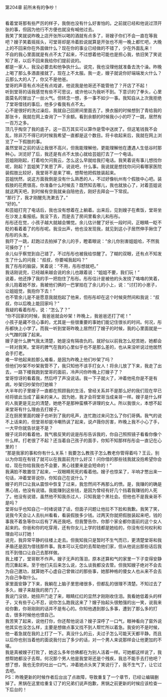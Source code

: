 第204章 前所未有的争吵！
<br />看着堂哥那有些严厉的样子，我倒也没有什么好害怕的。之前就已经和他说过顶开张的事，但因为他行不方便也就没有喊他过去。<br />我笑了笑就说昨晚上店开张所以喝的酒就有点多了，哥嫂子你们不会一直在等我吧？嫂子笑着摇摇头，可堂哥却是冷着脸说就算是开张也不用一晚上都忙吧，大晚上的不回来你在外面做什么？现在你的事业已经做的不错了，少在外面乱来！<br />不自的我心里面就是有点不太了起来，不过想着他可能也是担心我，依旧笑了笑说知了哥，以后不回来我给你们提前说的。<br />都是一家人，我没必要去和他争执什么。说完，我也没理他就准备去洗个澡。昨晚上喝了那么多酒直接就了，现在上不太服。我一走，嫂子就说你好端端发火什么？云那么大的人了，你又不是他爸。<br />堂哥的声音有点冷还有点戏谑，他说我是他哥还不能管他了？开店了不起！<br />听到堂哥的话我感觉有些不可思议，或许他以为我听不到。下意识的了拳头，心里面莫名的冒出了一丝火气。但转念一想，多一事不如少一事。我知自从上次我拒绝了堂哥借钱的事后，他多少看我有点不太。<br />心不是很好的洗过澡后，我就自己回房间里面去了。换衣服的时候想到了青给我的那张卡，我就在网上查询了一下余额。看到余额的时候我小小的吓了一跳，居然有一百万之多。<br />顶几乎掏空了我的底子，这一百万其实可以算作是雪中送炭了。但这笔钱我不会乱，除非万不得已的时候我希望一直都是这个数目。将卡收起来后，我就在网上浏览了一下假肢的事。<br />虽然堂哥之前的话让我很不高兴，但我能理解他，更能理解他在遭遇人生低谷时那种心。浏览好了后，我还是有点不太放心就给芸姐打去了一个电话。<br />芸姐刚刚起，打着哈欠问我云，怎么这么早就给我打电话。我笑着说有事儿想找你呢，刚起？芸姐笑了笑恩了声，说说吧，什么事。我说就是想找你问问看哪家医院装假肢比较好，我堂哥不是来了嘛，想帮他把假肢装起来。<br />芸姐恍然，说这方面我倒是没有什么熟悉的人，不过好像杭州有个假肢中心吧。装假肢的花费很高，你准备什么时候去？既然知去哪儿，我也就放心了，对着芸姐说就这两天吧，到时候有空我就亲自陪他去，刚好去拜会一下常叔。<br />“那行了，我才刚醒先洗漱去了。”<br />“好的。”<br />和芸姐打完了电话后，我也没有想着在上躺着。出来后，见到嫂子在煮饭，堂哥坐在沙发上看报纸。我没下去，而是去了房间里看余儿和彤彤。<br />彤彤还在觉，小孩子越大就越会懒觉。余儿估计醒了好长一段时间，正眼睛一眨不眨的看着着了的彤彤呢。我没出声，他也没发现我，就见到这小子居然伸手揪住了彤彤的头发。<br />我吓了一跳，赶跑过去拍掉了余儿的手，瞪着眼说：“余儿你别害姐姐哈，不然我可揍你了！”<br />余儿似乎察觉到自己错了，不过彤彤也被我给惊醒了。了糊的双眼，还有点不知发生了什么的问我：“叔叔，你要喊我起吗？”<br />我了彤彤的脑袋，笑着说：“不用，彤彤想就吧。”<br />我话刚说完，已经越来越会说的余儿也跟着说：“姐姐不要，我们玩！”<br />说着，他还挣了我的手一把抱住了彤彤。彤彤估计是被他的头发挠了咯咯的笑着，余儿抱着她不放，我被他们俩的一巴掌拍在了余儿的小上，说：“讨打的小崽子，让姐姐觉，我抱你下去！”<br />也不管余儿是不是愿意我就抱起了他来，但彤彤却在这个时候突然间和我说：“叔叔，你以后晚上能回家吗？”<br />我疑的看着彤彤，说：“怎么了？”<br />“你不回家的时候，我爸爸就会吵架！昨晚上，我爸爸还打了呢！”<br />小孩子是藏不住心事的，尤其是一些很重要的事她们能记住很长的时间。何况，彤彤都快上小学了。而我一听到堂哥昨晚上居然打了嫂子的时候，我的心里面就是一火气蹭的蹿了起来。<br />嫂子是什么脾气我太清楚，她是没有隔夜仇的。就好似以前我怎么挖苦她，她都会一转对我笑。堂哥的脾气在我的心里似乎也不是那么差的，也从来没听说过他居然会手打老。<br />难一早他起来脸那么难看，是因为昨晚上他们吵架了吗？<br />但他们吵架不吵架我管不了，我只知他不该手打女人！将余儿放了下来，我走了出去，一路下楼我跑到堂哥的面前，冷声问你昨晚上打嫂子了？<br />堂哥惊讶的看着我，然后哼了声没说话。我一下子就火了，冲着他吼你是不是有病，吵架归吵架你打她嘛？<br />大半年的子里嫂子一直都在照顾我的生活，曾经关系并不是那么好的我们现在早已经将彼此当成了最亲的亲人。因为她，我才会将堂哥当成亲哥一样。嫂子是什么样的人我更是无比的清楚，她绝不是那种蛮横不讲理的女人。所以我很火，本想不起来堂哥有什么理由去打嫂子。<br />正在厨房里面的嫂子也听到了我的吼声，连忙跑过来问怎么了你们哥俩。我气的说不上话来的，但堂哥却是冷嘲热讽了起来，说卢薇你厉害，昨晚上我不小心了手，一大早你就告状是不是？<br />嫂子诧异的看着他，我气极反笑的说是彤彤告诉我的，你自己照照镜子看看你像个什么样。打老很了不起？还当着自己孩子的面手，你知不知那样彤彤会一直记在心里的！<br />“那是我家的事和你有什么关系！我要怎么教孩子怎么教老你管得着吗？王云，别以为你现在有钱了就可以在我面前充什么好汉！问你借的那些钱我就没抱希望你会给，现在你给我我也不会要，黑心钱要来是会短命的！”<br />我满脸不敢置信了起来，一双眼睛死死的看着他。嫂子也惊呆了，半响才憋出来一句话，冲着堂哥说你，你知自己在说什么？<br />嫂子的开口让我从震惊中恢复了过来，我忽然间不再那么的愤。是，我赚的的确是黑心钱，他没有说错。我能赚到这些钱，是因为曾经有好几个挡着我赚钱的人死了。他没有说错，虽然他不知我杀过人，只知我是个黑社会。但他也不是我亲哥不是吗？<br />堂哥似乎也知自己一时绪说错了话，但面子问题让他拉不下脸和我歉。我笑了笑，说我今天会让人去杭州看看，看装假肢多少钱。过两天你就把假肢装起来吧，钱的事我不着急等你以后有了再还我吧。但我警告你，你那个家全都你面前的这个女人起来的。你爸和你的吃穿用，还有你女儿上学的钱都是她给的，你没有任何权利和理由可以打她！<br />说完，我异常平静的往楼上走去。但我知我只是暂时不生气而已，更清楚堂哥和我矛盾还是因为借钱那件事。我本可以无偿的去帮助他们家，但从他说出那些话后我找不到借口让自己去那样做。<br />我上楼了，堂哥默不作声。嫂子无声的落泪，原本还算和气的家里一下子变得安静而沉重起来。至于他们夫后来怎么说，怎么谈我都没去管。但我知嫂子绝对不会去为自己邀功，就算她不心虚自己曾做过的那些事，她那种格的傻女人也从来不会去为自己争取什么。<br />家里面安静了下来，我躺在上脑子里思绪很多，但都乱的很理不清楚。不知过去了多久，嫂子来敲我的房门了。<br />我说门没锁，她扭开门走了来，眼睛红红的显然才刚刚收住泪。我看她低着头的样子，又有些于心不忍，说你怎么跑我这来了？嫂子抬起头很勉强的出一笑，说我来给你歉，你哥刚刚的话并不是有心的。你知他遇到那么多事，遭到了那么多的打击，很多时候他也恨自己。<br />我苦笑了起来，说他打你，你还帮他说话？嫂子深呼了一口气，眼神看向了窗外说他其实也没怎么样，主要是想做点事又找不到人帮忙所以着急。我安的不是时候，他一着急就在我的上打了一下。真没什么的云，夫过子怎么可能天天都平静。而且以后你也别当着他的面说我付出了多少的话，对一个男人来说那样会让他更加的不堪。<br />我是真被嫂子打败了，她这么多年仿佛都在为别人活着一样。可她都这样说了，我想帮她都没子去帮。何况那个男人他是我堂哥还是个残疾，我总不能手去打他吧？<br />想了想，我也无奈的吐出一口气，冲着她点头笑了笑说行了，我不生气了，让它过去吧。<br />PS：昨晚更新的时候作者后台出了点故障，导致重复了一个章节，已经让编辑删掉了。黑锅在这里给重复订了的兄弟们说声抱歉，黑锅之前更新的时候应该检查一下后台的！
